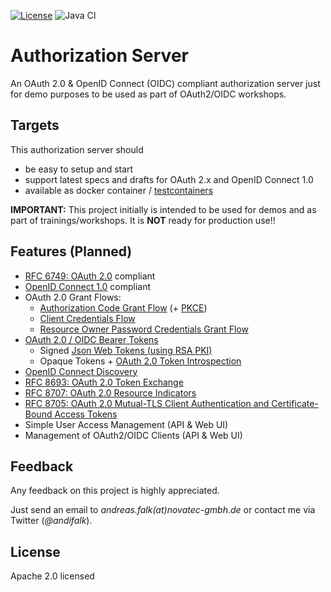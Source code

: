 [![License](https://img.shields.io/badge/License-Apache%20License%202.0-brightgreen.svg)][1]
![Java CI](https://github.com/andifalk/authorizationserver/workflows/Java%20CI/badge.svg)

# Authorization Server

An OAuth 2.0 & OpenID Connect (OIDC) compliant authorization server just for demo purposes to be used as part of OAuth2/OIDC workshops.

## Targets

This authorization server should

* be easy to setup and start
* support latest specs and drafts for OAuth 2.x and OpenID Connect 1.0
* available as docker container / [testcontainers](https://www.testcontainers.org/)

__IMPORTANT:__ This project initially is intended to be used for demos and as part of trainings/workshops. It is __NOT__ ready for production use!!

## Features (Planned)

* [RFC 6749: OAuth 2.0](https://www.rfc-editor.org/rfc/rfc6749.html) compliant
* [OpenID Connect 1.0](https://openid.net/specs/openid-connect-core-1_0.html) compliant
* OAuth 2.0 Grant Flows:
  * [Authorization Code Grant Flow](https://www.rfc-editor.org/rfc/rfc6749.html#section-4.1) (+ [PKCE](https://tools.ietf.org/html/rfc7636))
  * [Client Credentials Flow](https://www.rfc-editor.org/rfc/rfc6749.html#section-4.4)
  * [Resource Owner Password Credentials Grant Flow](https://www.rfc-editor.org/rfc/rfc6749.html#section-4.3)
* [OAuth 2.0 / OIDC Bearer Tokens](https://www.rfc-editor.org/rfc/rfc6750.html)
  * Signed [Json Web Tokens (using RSA PKI)](https://tools.ietf.org/html/rfc7519)
  * Opaque Tokens + [OAuth 2.0 Token Introspection](https://tools.ietf.org/html/rfc7662)
* [OpenID Connect Discovery](https://openid.net/specs/openid-connect-discovery-1_0.html)
* [RFC 8693: OAuth 2.0 Token Exchange](https://www.rfc-editor.org/rfc/rfc8693.html)
* [RFC 8707: OAuth 2.0 Resource Indicators](https://www.rfc-editor.org/rfc/rfc8707.html)
* [RFC 8705: OAuth 2.0 Mutual-TLS Client Authentication and Certificate-Bound Access Tokens](https://www.rfc-editor.org/rfc/rfc8705.html)
* Simple User Access Management (API & Web UI)
* Management of OAuth2/OIDC Clients (API & Web UI)

## Feedback

Any feedback on this project is highly appreciated.

Just send an email to _andreas.falk(at)novatec-gmbh.de_ or contact me via Twitter (_@andifalk_).

## License

Apache 2.0 licensed

[1]:http://www.apache.org/licenses/LICENSE-2.0.txt
